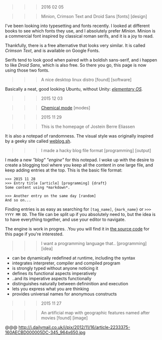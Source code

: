>>> 2016 02 05

>>> Minion, Crimson Text and Droid Sans [fonts] [design]

I've been looking into typesetting and fonts recently. I looked at different books to see which fonts they use, and I absolutely prefer *Minion*. Minion is a commercial font inspired by classical roman serifs, and it is a joy to read.

Thankfully, there is a free alternative that looks very similar. It is called *Crimson Text*, and is available on Google Fonts.

Serifs tend to look good when paired with a boldish sans-serif, and i happen to like *Droid Sans*, which is also free. So there you go, this page is now using those two fonts.


>>> A nice desktop linux distro [found] [software]

Basically a neat, good looking Ubuntu, without Unity: *[elementary OS](https://elementary.io).*

>>> 2015 12 03

>>> [Chemical mode](javascript:ybg('P_eaCE_8ilI')) [modes]

>>> 2015 11 29

>>> <span id="about">This is the homepage of Jostein Berre Eliassen</span>

It is also a notepad of randomness. The visual style was originally inspired by a geeky site called [weblog.sh](http://weblog.sh).

>>> I made a hacky blog file format [programming] [output]

I made a new *"blog" "engine"* for this notepad. I woke up with the desire to create a blogging tool where you keep all the content in one large file, and keep adding entries at the top. This is the basic file format:

    >>> 2015 11 28
    >>> Entry title [article] [programming] {draft}
    Some content using *markdown*.

    >>> Another entry on the same day [random]
    And so on...

Finding entries is as easy as searching for `[tag_name]`, `{mark_name}` or `>>> YYYY MM DD`. The file can be split up if you absolutely need to, but the idea is to have everything together, and use your editor to navigate.

The engine is work in progres. .You you will find it in [the source code](//github.com/jbe/jbe.github.com) for this page if you're interested.

>>> I want a programming language that..  [programming] [idea]

- can be dynamically redefined at runtime, including the syntax
- integrates interpreter, compiler and compiled program
- is strongly typed without anyone noticing it
- defines its functional aspects imperatively
- ..and its imperative aspects functionally
- distinguishes naturally between defininition and execution
- lets you express what you are thinking
- provides universal names for anonymous constructs

>>> 2015 11 27

>>> An artificial map with geographic features named after movies [found] [image]

@@@ http://i.dailymail.co.uk/i/pix/2012/11/16/article-2233375-160AECBD000005DC-345_964x650.jpg
